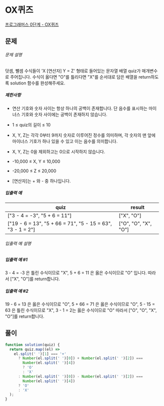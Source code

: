 # OX퀴즈

[프로그래머스 0단계 - OX퀴즈](https://school.programmers.co.kr/learn/courses/30/lessons/120907)

## 문제

###### 문제 설명

덧셈, 뺄셈 수식들이 'X [연산자] Y = Z' 형태로 들어있는 문자열 배열 quiz가 매개변수로 주어집니다. 수식이 옳다면 "O"를 틀리다면 "X"를 순서대로 담은 배열을 return하도록 solution 함수를 완성해주세요.

##### 제한사항

- 연산 기호와 숫자 사이는 항상 하나의 공백이 존재합니다. 단 음수를 표시하는 마이너스 기호와 숫자 사이에는 공백이 존재하지 않습니다.

- 1 ≤ quiz의 길이 ≤ 10

- X, Y, Z는 각각 0부터 9까지 숫자로 이루어진 정수를 의미하며, 각 숫자의 맨 앞에 마이너스 기호가 하나 있을 수 있고 이는 음수를 의미합니다.

- X, Y, Z는 0을 제외하고는 0으로 시작하지 않습니다.

- -10,000 ≤ X, Y ≤ 10,000

- -20,000 ≤ Z ≤ 20,000

- [연산자]는 + 와 - 중 하나입니다.

##### 입출력 예

| quiz                                                       | result               |
| ---------------------------------------------------------- | -------------------- |
| ["3 - 4 = -3", "5 + 6 = 11"]                               | ["X", "O"]           |
| ["19 - 6 = 13", "5 + 66 = 71", "5 - 15 = 63", "3 - 1 = 2"] | ["O", "O", "X", "O"] |

###### 입출력 예 설명

##### 입출력 예 #1

3 - 4 = -3 은 틀린 수식이므로 "X", 5 + 6 = 11 은 옳은 수식이므로 "O" 입니다. 따라서 ["X", "O"]를 return합니다.

##### 입출력 예 #2

19 - 6 = 13 은 옳은 수식이므로 "O", 5 + 66 = 71 은 옳은 수식이므로 "O", 5 - 15 = 63 은 틀린 수식이므로 "X", 3 - 1 = 2는 옳은 수식이므로 "O" 따라서 ["O", "O", "X", "O"]를 return합니다.

## 풀이

```javascript
function solution(quiz) {
  return quiz.map((el) =>
    el.split(' ')[1] === '+'
      ? Number(el.split(' ')[0]) + Number(el.split(' ')[2]) ===
        Number(el.split(' ')[4])
        ? 'O'
        : 'X'
      : Number(el.split(' ')[0]) - Number(el.split(' ')[2]) ===
        Number(el.split(' ')[4])
      ? 'O'
      : 'X'
  );
}
```
